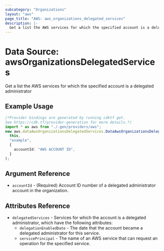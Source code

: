 ```yaml
---
subcategory: "Organizations"
layout: "aws"
page_title: "AWS: aws_organizations_delegated_services"
description: |-
  Get a list the AWS services for which the specified account is a delegated administrator 
---
```


# Data Source: awsOrganizationsDelegatedServices

Get a list the AWS services for which the specified account is a delegated administrator

## Example Usage

```typescript
/*Provider bindings are generated by running cdktf get.
See https://cdk.tf/provider-generation for more details.*/
import * as aws from "./.gen/providers/aws";
new aws.dataAwsOrganizationsDelegatedServices.DataAwsOrganizationsDelegatedServices(
  this,
  "example",
  {
    accountId: "AWS ACCOUNT ID",
  }
);

```

## Argument Reference

* `accountId` - (Required) Account ID number of a delegated administrator account in the organization.

## Attributes Reference

* `delegatedServices` - Services for which the account is a delegated administrator, which have the following attributes:
  * `delegationEnabledDate` - The date that the account became a delegated administrator for this service.
  * `servicePrincipal` - The name of an AWS service that can request an operation for the specified service.
